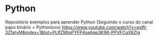 # Python
Repositório exemplos para aprender Python (Seguindo o curso do canal papo binário = Pythonicos)
https://www.youtube.com/watch?v=esW-3ZfatyM&index=1&list=PLIfZMtpPYFP4seAqp3K96-PPVFCgX6Zlg
